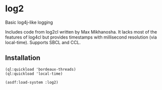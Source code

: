 # log2
Basic log4j-like logging

Includes code from log2cl written by Max Mikhanosha. It lacks most of the features of log4cl but provides timestamps with millisecond resolution (via local-time). Supports SBCL and CCL.

## Installation

```
(ql:quickload 'bordeaux-threads)
(ql:quickload 'local-time)

(asdf:load-system :log2)
```
